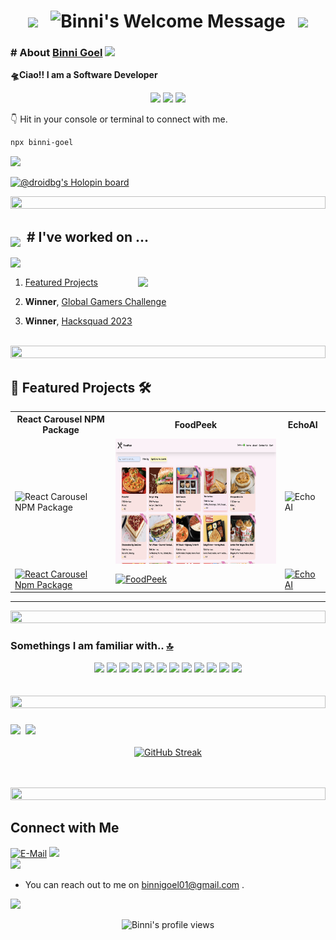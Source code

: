 <!-- Let's Readme -->



<div align="center">

  
# <img src="https://user-images.githubusercontent.com/74038190/213844263-a8897a51-32f4-4b3b-b5c2-e1528b89f6f3.png" width="50px" /> &nbsp; <img alt="Binni's Welcome Message" src="https://readme-typing-svg.herokuapp.com?size=30&background=45E5FF00&center=true&vCenter=true&lines=%F0%9F%91%8B%F0%9F%8F%BC+Hi+there!+I'm+Binni"> &nbsp; <img src="https://user-images.githubusercontent.com/74038190/213844263-a8897a51-32f4-4b3b-b5c2-e1528b89f6f3.png" width="50px" />
  
</div>




 
### # About [Binni Goel](https://www.linkedin.com/in/binni-goel/)  <img src="https://media.giphy.com/media/WUlplcMpOCEmTGBtBW/giphy.gif" width="50">
 
 
  <strong>🛸Ciao!! I am a Software Developer  </strong>



<div align="center">
  <img src="https://user-images.githubusercontent.com/74038190/213866269-5d00981c-7c98-46d7-8a8e-16f462f15227.gif" width="200" />
  <img src="https://user-images.githubusercontent.com/74038190/213866269-5d00981c-7c98-46d7-8a8e-16f462f15227.gif" width="200" />
  <img src="https://user-images.githubusercontent.com/74038190/213866269-5d00981c-7c98-46d7-8a8e-16f462f15227.gif" width="200" />
</div>



 


👇 Hit in your console or terminal to connect with me.

```bash
npx binni-goel
```

<img src="https://user-images.githubusercontent.com/73097560/115834477-dbab4500-a447-11eb-908a-139a6edaec5c.gif"/>

[![@droidbg's Holopin board](https://holopin.me/droidbg)](https://holopin.io/@droidbg)

 
<img src="https://i.imgur.com/dBaSKWF.gif" height="20" width="100%">

## <img src="https://github.com/Anmol-Baranwal/Cool-GIFs-For-GitHub/assets/74038190/6f564d9a-467a-4bba-ad3a-8527c8ab79ae" width="75" align="middle">&nbsp; # I've worked on ...
<img src="https://github.com/Anmol-Baranwal/Cool-GIFs-For-GitHub/assets/74038190/76036311-c8ea-4247-8bf8-a7077623036c"  align="left" width="200">&nbsp;

   <img align="right" width="300" src="https://github.com/user-attachments/assets/0bf134e2-c0ba-488b-bbd4-9300f2f77871">




 

1. [Featured Projects](#-featured-projects-%EF%B8%8F)

2. **Winner**, [Global Gamers Challenge](https://devpost.com/software/ocean-cleanup-y5ngb3)

3. **Winner**, [Hacksquad 2023](https://www.hacksquad.dev/team/just-devs-NxLFz/)

<br/>
<img src="https://i.imgur.com/dBaSKWF.gif" height="20" width="100%">

##  🎸 Featured Projects 🛠️

<table>
	<tbody width="100%">
		<tr>
			<th>React Carousel NPM Package</th>	
			<th>FoodPeek</th>	
			<th>EchoAI</th>
		</tr>
		<tr>
			<td>
				<img width="300" src="https://github.com/user-attachments/assets/89adc624-4817-46c8-ae86-4c91a04e5b79" alt="React Carousel NPM Package"/>
			</td>
			<td>
				 <img width="400" height="200" alt="FoodPeek" src="https://github.com/droidbg/FoodPeek/blob/main/.github/example.png" />
			</td>
			<td>
          			<img width="300"alt="Echo AI"src="https://github.com/user-attachments/assets/09cc7aa7-14e2-4541-8799-72072dbc7a2b" />
			</td>
		</tr>
		<tr>
			<td>
				<a href="https://github.com/droidbg/react-carousel">
					<img src="https://github-readme-stats.vercel.app/api/pin/?username=droidbg&repo=react-carousel&theme=dracula" alt="React Carousel Npm Package" height='100'/>
				</a>
			</td>
			<td>
				<a href="https://github.com/droidbg/Zonion">
					<img src="https://github-readme-stats.vercel.app/api/pin/?username=droidbg&repo=FoodPeek&theme=dracula" alt="FoodPeek" height='100'/>
				</a>
			</td>
			<td>
				<a href="https://github.com/droidbg/EchoAI">
					<img src="https://github-readme-stats.vercel.app/api/pin/?username=droidbg&repo=EchoAI&theme=dracula" alt="Echo AI" height='100'/>
				</a>
			</td>
		</tr>
	</tbody>
</table>

---
<img src="https://i.imgur.com/dBaSKWF.gif" height="20" width="100%">


<!--- ------------------------------------------------------------------------------------------------------------------------------------------------------ -->
<!--- -- Tech Stack  -------------------------------------------------------------------------------------------------------------------------------------- -->
<!--- ------------------------------------------------------------------------------------------------------------------------------------------------------ -->

### Somethings I am familiar with.. [🔝](#-about-binni-goel--)
<div align="center">
<img src="https://user-images.githubusercontent.com/74038190/212257454-16e3712e-945a-4ca2-b238-408ad0bf87e6.gif" width="100">

<img src="https://user-images.githubusercontent.com/74038190/212257465-7ce8d493-cac5-494e-982a-5a9deb852c4b.gif" width="100">
<img src="https://user-images.githubusercontent.com/74038190/212257463-4d082cb4-7483-4eaf-bc25-6dde2628aabd.gif" width="100">
<img src="https://user-images.githubusercontent.com/74038190/212257460-738ff738-247f-4445-a718-cdd0ca76e2db.gif" width="100">
<img src="https://user-images.githubusercontent.com/74038190/212257467-871d32b7-e401-42e8-a166-fcfd7baa4c6b.gif" width="100">
<img src="https://user-images.githubusercontent.com/74038190/212281756-450d3ffa-9335-4b98-a965-db8a18fee927.gif" width="100">
<img src="https://user-images.githubusercontent.com/74038190/212281775-b468df30-4edc-4bf8-a4ee-f52e1aaddc86.gif" width="100">
  
<img src="https://github.com/Anmol-Baranwal/Cool-GIFs-For-GitHub/assets/74038190/1a797f46-efe4-41e6-9e75-5303e1bbcbfa" width="100">
<img src="https://github.com/Anmol-Baranwal/Cool-GIFs-For-GitHub/assets/74038190/29fd6286-4e7b-4d6c-818f-c4765d5e39a9" width="100">
<img src="https://github.com/Anmol-Baranwal/Cool-GIFs-For-GitHub/assets/74038190/67f477ed-6624-42da-99f0-1a7b1a16eecb" width="100">
<img src="https://github.com/Anmol-Baranwal/Cool-GIFs-For-GitHub/assets/74038190/3c16d4f2-b757-4c70-8f42-43d5dddd2c36" width="100">
<img src="https://user-images.githubusercontent.com/74038190/212257468-1e9a91f1-b626-4baa-b15d-5c385dfa7ed2.gif" width="100">
</div>
<br><br>  

<img src="https://i.imgur.com/dBaSKWF.gif" height="20" width="100%">

 <!--- -- Github Analytics -------------------------------------------------------------------------------------------------------------------------------------- --> 
### <img src="https://github.com/Anmol-Baranwal/Cool-GIFs-For-GitHub/assets/74038190/9c351cb9-c9a2-4b20-8420-e96b8331a53b" width="80" />&nbsp; <img src="https://media.giphy.com/media/VgCDAzcKvsR6OM0uWg/giphy.gif" width="80">
<div align="center">
  
[![GitHub Streak](https://streak-stats.demolab.com?user=droidbg&theme=dracula&date_format=M%20j%5B%2C%20Y%5D)](https://git.io/streak-stats)

</div>
<br/><br/>
<img src="https://i.imgur.com/dBaSKWF.gif" height="20" width="100%">



## Connect with Me 

<div>
 <!--- -- Mail -------------------------------------------------------------------------------------------------------------------------------------- --> 
 <a href="https://www.linkedin.com/in/binni-goel/" target="blank">
<img src="https://user-images.githubusercontent.com/74038190/216122065-2f028bae-25d6-4a3c-bc9f-175394ed5011.png" alt="E-Mail" width="120" /></a>  
 
<!--- -- Linkedin -------------------------------------------------------------------------------------------------------------------------------------- -->
<a href="https://www.linkedin.com/in/binni-goel/" target="blank">
<img src="https://user-images.githubusercontent.com/74038190/235294012-0a55e343-37ad-4b0f-924f-c8431d9d2483.gif" width="100"/></a>  

</div>

 
<img src="https://user-images.githubusercontent.com/73097560/115834477-dbab4500-a447-11eb-908a-139a6edaec5c.gif"/>

- You can reach out to me on binnigoel01@gmail.com .

<img src="https://user-images.githubusercontent.com/73097560/115834477-dbab4500-a447-11eb-908a-139a6edaec5c.gif"/>
<p align="center"> 
 <img src="https://komarev.com/ghpvc/?username=binni1108&color=ff69b4" alt="Binni's profile views" /> 
</p>



